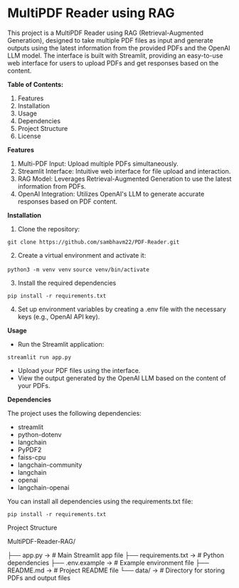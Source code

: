 # MultiPDF Reader using RAG

This project is a MultiPDF Reader using RAG (Retrieval-Augmented Generation), designed to take multiple PDF files as input and generate outputs using the latest information from the provided PDFs and the OpenAI LLM model. The interface is built with Streamlit, providing an easy-to-use web interface for users to upload PDFs and get responses based on the content.

**Table of Contents:** 
1. Features
2. Installation
3. Usage
4. Dependencies
5. Project Structure
6. License

**Features**
1. Multi-PDF Input: Upload multiple PDFs simultaneously.
2. Streamlit Interface: Intuitive web interface for file upload and interaction.
3. RAG Model: Leverages Retrieval-Augmented Generation to use the latest information from PDFs.
4. OpenAI Integration: Utilizes OpenAI's LLM to generate accurate responses based on PDF content.

**Installation**

1. Clone the repository:

```git clone https://github.com/sambhavm22/PDF-Reader.git```


2. Create a virtual environment and activate it:


```python3 -m venv venv```
```source venv/bin/activate```

3. Install the required dependencies

```pip install -r requirements.txt```

4. Set up environment variables by creating a .env file with the necessary keys (e.g., OpenAI API key).

**Usage**

- Run the Streamlit application:

```streamlit run app.py```
- Upload your PDF files using the interface.
- View the output generated by the OpenAI LLM based on the content of your PDFs.

**Dependencies**

The project uses the following dependencies:

- streamlit
- python-dotenv
- langchain
- PyPDF2
- faiss-cpu
- langchain-community
- langchain
- openai
- langchain-openai

You can install all dependencies using the requirements.txt file:

```pip install -r requirements.txt```

Project Structure

MultiPDF-Reader-RAG/

├── app.py           ->    # Main Streamlit app file
├── requirements.txt ->   # Python dependencies
├── .env.example     ->   # Example environment file
├── README.md        ->   # Project README file
└── data/            ->   # Directory for storing PDFs and output files


